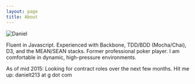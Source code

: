 ```yaml
---
layout: page
title: About
---
```


![Daniel](https://media.licdn.com/media/AAEAAQAAAAAAAANtAAAAJDE2NjMwODZkLWUzYTUtNDg1Yi1iZDE2LWQyYzliODU3YzY1MA.jpg)

Fluent in Javascript. Experienced with Backbone, TDD/BDD (Mocha/Chai), D3, and the MEAN/SEAN stacks.
Former professional poker player. I am comfortable in dynamic, high-pressure environments.

As of mid 2015: Looking for contract roles over the next few months. 
Hit me up: danielt213 at g dot com